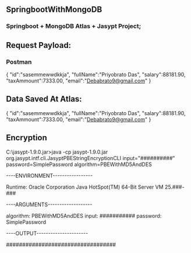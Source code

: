 ## SpringbootWithMongoDB

### Springboot + MongoDB Atlas + Jasypt Project;

## Request Payload:

### Postman
{
	"id":"sasemmewwdkkja",
	"fullName":"Priyobrato Das",
	"salary":88181.90,
	"taxAmmount":7333.00,
	"email":"Debabrato9@gmail.com"
}


## Data Saved At Atlas:

{
	"id":"sasemmewwdkkja",
	"fullName":"Priyobrato Das",
	"salary":88181.90,
	"taxAmmount":7333.00,
	"email":"Debabrato9@gmail.com"
}

## Encryption

C:\jasypt-1.9.0.jar>java -cp jasypt-1.9.0.jar org.jasypt.intf.cli.JasyptPBEStringEncryptionCLI input="##########" password=SimplePassword algorithm=PBEWithMD5AndDES

----ENVIRONMENT-----------------

Runtime: Oracle Corporation Java HotSpot(TM) 64-Bit Server VM 25.###-###



----ARGUMENTS-------------------

algorithm: PBEWithMD5AndDES
input: ###########
password: SimplePassword



----OUTPUT----------------------

##################################
